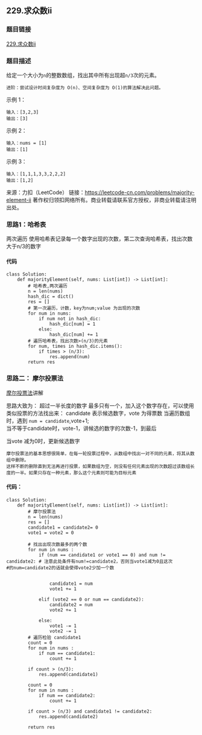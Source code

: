 ## 229.求众数ii

### 题目链接

[229.求众数ii](https://leetcode-cn.com/problems/majority-element-ii/)

### 题目描述

给定一个大小为`n`的整数数组，找出其中所有出现超` n/3 `次的元素。

`进阶：尝试设计时间复杂度为 O(n)、空间复杂度为 O(1)的算法解决此问题。`


示例 1：
```
输入：[3,2,3]
输出：[3]
```
示例 2：
```
输入：nums = [1]
输出：[1]
```
示例 3：
```
输入：[1,1,1,3,3,2,2,2]
输出：[1,2]
```
来源：力扣（LeetCode）
链接：https://leetcode-cn.com/problems/majority-element-ii
著作权归领扣网络所有。商业转载请联系官方授权，非商业转载请注明出处。

### 思路1：哈希表

两次遍历 使用哈希表记录每一个数字出现的次数，第二次查询哈希表，找出次数大于n/3的数字

#### 代码

```angular2html
class Solution:
    def majorityElement(self, nums: List[int]) -> List[int]:
        # 哈希表,两次遍历
        n = len(nums)
        hash_dic = dict()
        res = []
        # 第一次遍历，计数，key为num;value 为出现的次数
        for num in nums:
            if num not in hash_dic:
                hash_dic[num] = 1
            else:
                hash_dic[num] += 1
        # 遍历哈希表，找出次数>(n/3)的元素
        for num, times in hash_dic.items():
            if times > (n/3):
                res.append(num)
        return res
```

### 思路二： 摩尔投票法

[摩尔投票法](https://www.iteye.com/blog/mabusyao-2223195)讲解

思路大致为：
超过一半长度的数字 最多只有一个，加入这个数字存在，可以使用类似投票的方法找出来：
candidate 表示候选数字，vote 为得票数
当遍历数组时，遇到 `num = candidate`,vote+1;  
当不等于candidate时，vote-1，讲候选的数字的次数-1，到最后

当vote 减为0时，更新候选数字

```angular2html
摩尔投票法的基本思想很简单，在每一轮投票过程中，从数组中找出一对不同的元素，将其从数组中删除。
这样不断的删除直到无法再进行投票，如果数组为空，则没有任何元素出现的次数超过该数组长度的一半。如果只存在一种元素，那么这个元素则可能为目标元素
```
#### 代码：
```angular2html
class Solution:
    def majorityElement(self, nums: List[int]) -> List[int]:
        # 摩尔投票法
        n = len(nums)
        res = []
        candidate1 = candidate2= 0 
        vote1 = vote2 = 0

        # 找出出现次数最多的两个数
        for num in nums :
            if (num == candidate1 or vote1 == 0) and num != candidate2: # 注意此处条件有num!=candidate2，否则当vote1减为0且这次
#的num=candidate2的话就会使得vote2少加一个数


                candidate1 = num
                vote1 += 1
            
            elif (vote2 == 0 or num == candidate2):
                candidate2 = num
                vote2 += 1
            
            else:
                vote1 -= 1
                vote2 -= 1
        # 遍历检验 candidate1
        count = 0
        for num in nums :
            if num == candidate1:
                count += 1
        
        if count > (n/3):
            res.append(candidate1)

        count = 0
        for num in nums :
            if num == candidate2:
                count += 1
        
        if count > (n/3) and candidate1 != candidate2:
            res.append(candidate2)
        
        return res

```
